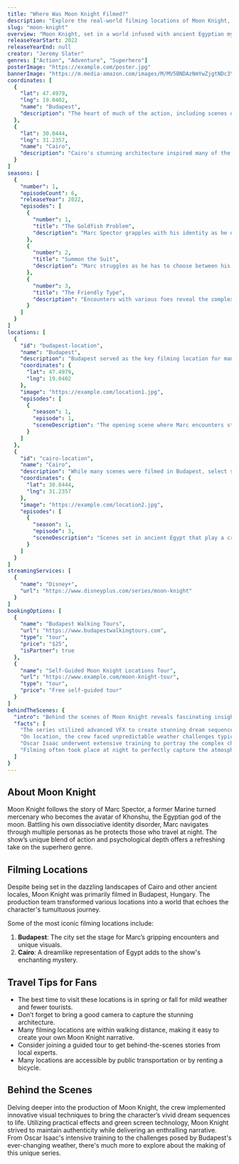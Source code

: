 ```yaml
---
title: "Where Was Moon Knight Filmed?"
description: "Explore the real-world filming locations of Moon Knight, from Cairo to Budapest and beyond."
slug: "moon-knight"
overview: "Moon Knight, set in a world infused with ancient Egyptian mythology and contemporary thriller elements, has captivated audiences with its unique narrative and compelling characters. Despite being set in the fictional landscapes of Cairo and other exotic locales, the series was primarily filmed in Budapest, Hungary."
releaseYearStart: 2022
releaseYearEnd: null
creator: "Jeremy Slater"
genres: ["Action", "Adventure", "Superhero"]
posterImage: "https://example.com/poster.jpg"
bannerImage: "https://m.media-amazon.com/images/M/MV5BNDAzNmYwZjgtNDc3YS00ZDMyLTk0MjktMTg4MGNmNGU3MjlhXkEyXkFqcGc@._V1_SX300.jpg"
coordinates: [
  { 
    "lat": 47.4979, 
    "lng": 19.0402, 
    "name": "Budapest", 
    "description": "The heart of much of the action, including scenes depicting bustling streets and hidden alleyways."
  },
  { 
    "lat": 30.0444, 
    "lng": 31.2357, 
    "name": "Cairo", 
    "description": "Cairo's stunning architecture inspired many of the series' settings."
  }
]
seasons: [
  {
    "number": 1,
    "episodeCount": 6,
    "releaseYear": 2022,
    "episodes": [
      {
        "number": 1,
        "title": "The Goldfish Problem",
        "description": "Marc Spector grapples with his identity as he discovers his powers."
      },
      {
        "number": 2,
        "title": "Summon the Suit",
        "description": "Marc struggles as he has to choose between his new life and his former self."
      },
      {
        "number": 3,
        "title": "The Friendly Type",
        "description": "Encounters with various foes reveal the complexities of Marc's existence."
      }
    ]
  }
]
locations: [
  {
    "id": "budapest-location",
    "name": "Budapest",
    "description": "Budapest served as the key filming location for many scenes showcasing the series' gritty aesthetic, blending the old and the new. The city’s unique architecture and vibrant atmosphere reflect the character's internal struggles.",
    "coordinates": {
      "lat": 47.4979,
      "lng": 19.0402
    },
    "image": "https://example.com/location1.jpg",
    "episodes": [
      {
        "season": 1,
        "episode": 1,
        "sceneDescription": "The opening scene where Marc encounters strange happenings in the city."
      }
    ]
  },
  {
    "id": "cairo-location",
    "name": "Cairo",
    "description": "While many scenes were filmed in Budapest, select sequences beautifully captured the essence of Cairo’s bustling streets and iconic landmarks, particularly during dream sequences.",
    "coordinates": {
      "lat": 30.0444,
      "lng": 31.2357
    },
    "image": "https://example.com/location2.jpg",
    "episodes": [
      {
        "season": 1,
        "episode": 3,
        "sceneDescription": "Scenes set in ancient Egypt that play a crucial role in the story's foundation."
      }
    ]
  }
]
streamingServices: [
  {
    "name": "Disney+",
    "url": "https://www.disneyplus.com/series/moon-knight"
  }
]
bookingOptions: [
  {
    "name": "Budapest Walking Tours",
    "url": "https://www.budapestwalkingtours.com",
    "type": "tour",
    "price": "$25",
    "isPartner": true
  },
  {
    "name": "Self-Guided Moon Knight Locations Tour",
    "url": "https://www.example.com/moon-knight-tour",
    "type": "tour",
    "price": "Free self-guided tour"
  }
]
behindTheScenes: {
  "intro": "Behind the scenes of Moon Knight reveals fascinating insights into the challenges and intricacies involved in weaving together the superhero's mythology.",
  "facts": [
    "The series utilized advanced VFX to create stunning dream sequences.",
    "On location, the crew faced unpredictable weather challenges typical of Budapest.",
    "Oscar Isaac underwent extensive training to portray the complex character of Marc Spector.",
    "Filming often took place at night to perfectly capture the atmospheric tone of the series."
  ]
}
---
```


## About Moon Knight

Moon Knight follows the story of Marc Spector, a former Marine turned mercenary who becomes the avatar of Khonshu, the Egyptian god of the moon. Battling his own dissociative identity disorder, Marc navigates through multiple personas as he protects those who travel at night. The show’s unique blend of action and psychological depth offers a refreshing take on the superhero genre.

## Filming Locations

Despite being set in the dazzling landscapes of Cairo and other ancient locales, Moon Knight was primarily filmed in Budapest, Hungary. The production team transformed various locations into a world that echoes the character's tumultuous journey.

Some of the most iconic filming locations include:

1. **Budapest**: The city set the stage for Marc’s gripping encounters and unique visuals.
2. **Cairo**: A dreamlike representation of Egypt adds to the show's enchanting mystery.

## Travel Tips for Fans

- The best time to visit these locations is in spring or fall for mild weather and fewer tourists.
- Don’t forget to bring a good camera to capture the stunning architecture.
- Many filming locations are within walking distance, making it easy to create your own Moon Knight narrative.
- Consider joining a guided tour to get behind-the-scenes stories from local experts.
- Many locations are accessible by public transportation or by renting a bicycle.

## Behind the Scenes

Delving deeper into the production of Moon Knight, the crew implemented innovative visual techniques to bring the character’s vivid dream sequences to life. Utilizing practical effects and green screen technology, Moon Knight strived to maintain authenticity while delivering an enthralling narrative. From Oscar Isaac's intensive training to the challenges posed by Budapest's ever-changing weather, there's much more to explore about the making of this unique series.